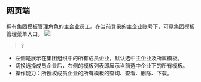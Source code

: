 ## 网页端
拥有集团模板管理角色的主企业员工。在当前登录的主企业账号下，可见集团模板管理菜单入口。
![](https://qcloudimg.tencent-cloud.cn/raw/89a416533c3020e4c539845a373e1a89.png)
>?
- 左侧是展示在集团组织中的所有成员企业，默认选中主企业及所属模板。
- 切换选择成员企业后，右侧的模板列表即展示当前选中企业下的所有模板。
- 操作能力：所授权成员企业的所有模板的查询、查看、删除、下载。


